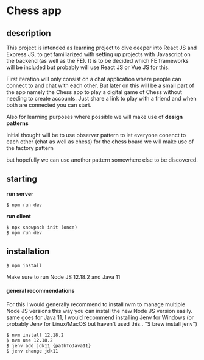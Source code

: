 # Chess app
## description
This project is intended as learning project to dive deeper into React JS and Express JS, to get familiarized with
setting up projects with Javascript on the backend (as well as the FE). It is to be decided which FE frameworks will be
included but probably will use React JS or Vue JS for this.

First iteration will only consist on a chat application where people can connect to and chat with each other.
But later on this will be a small part of the app namely the Chess app to play a digital game of Chess without needing to create accounts.
Just share a link to play with a friend and when both are connected you can start.

Also for learning purposes where possible we will make use of **design patterns**

Initial thought will be to use observer pattern to let everyone conenct to each other (chat as well as chess)
for the chess board we will make use of the factory pattern

but hopefully we can use another pattern somewhere else to be discovered.

## starting

**run server**

    $ npm run dev

**run client**

    $ npx snowpack init (once)
    $ npm run dev
## installation
    $ npm install
Make sure to run Node JS 12.18.2 and Java 11

#### general recommendations
For this I would generally recommend 
to install nvm to manage multiple Node JS versions this way you can install the new Node JS version easily.
same goes for Java 11, I would recommend installing Jenv for Windows
(or probably Jenv for Linux/MacOS but haven't used this.. "$ brew install jenv")

    $ nvm install 12.18.2 
    $ nvm use 12.18.2
    $ jenv add jdk11 {pathToJava11}
    $ jenv change jdk11